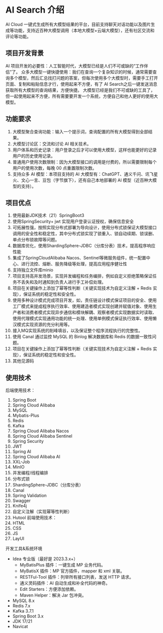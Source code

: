 # AI Search 介绍
AI Cloud 一键式生成所有大模型结果的平台，目前支持聊天对话功能以及图片生成等功能，支持近百种大模型调用（本地大模型+云端大模型），还有社区交流和评论等功能。
## 项目开发背景
AI 项目开发的必要性：人工智能时代，大模型已经是人们不可或缺的“工作伴侣”了。
众多大模型一键快捷使用：我们在查询一个复杂知识的时候，通常需要查询多个模型，然后汇总找打问题的答案，但每次使用多个大模型时，需要手工打开页面、复制和粘贴信息才行，使用起来不方便，有了 AI Search之后一键发送消息获取所有大模型的查询结果，方便快捷。
大模型已经是我们不可或缺的工具了，但一起使用起来不方便，所有需要要开发一个系统，方便自己和他人更好的使用大模型。
## 功能要求
  1. 大模型聚合查询功能：输入一个提示词，查询配置的所有大模型得到全部结果。
  2. 大模型讨论区：交流和讨论 AI 相关技术。
  3. 用户体系和历史记录：用户登录之后才可以使用大模型，这样也能更好的记录用户的历史使用记录。
  4. 普通用户使用次数限制：因为大模型接口的调用是付费的，所以需要限制每个用户的使用次数，每晚 00 点重置限制次数。
  5. 支持众多 AI 模型：本项目支持的 AI 大模型有：ChatGPT、通义千问、讯飞星火、文心一言、豆包（字节旗下），还有自己本地部署的 AI 模型（近百种大模型的支持）。
## 项目优点
1. 使用最新JDK技术（21）SpringBoot3 
2. 使用SpringSecurity+ jwt 实现用户登录认证授权，确保信息安全
3. 可拓展性强，按照实现分布式部署为导向设计，使用分布式锁保证大模型接口调用的安全性和稳定性，其中分布式锁实现了锁重入、锁自动续期、锁误删、单点分布锁故障等问题。
4. 数据库优化，使用ShardingSphere-JDBC（分库分表）技术，提高程序响应性能
6. 集成了SpringCloudAlibaba Nacos、Sentinel等微服务组件，统一配置中心、进行流控、熔断、服务降级等处理，提高应用程序健壮性
7. 支持独立文件库minio
8. 项目支持高并发场景，实现并发编程和任务编排，例如自定义拒绝策略保证任务不丢失和及时通知到负责人进行手工补偿处理。
9. 项目在关键操作上添加了幂等性判断（关键实现技术为自定义注解 + Redis 实现），保证系统的稳定性和安全性。
10. 使用多种设计模式完成项目开发，如，责任链设计模式保证项目的安全、使用工厂模式来提成程序执行效率、使用建造者模式实现创建并赋值对象、使用生产者和消费者模式实现异步通信和模块解耦、观察者模式实现数据实时读取、使用代理模式实现通用功能的统一处理、使用单例模式保证执行效率、使用懒汉模式实现资源的充分利用等。
11. 接入MQ实现系统的削峰填谷，以及保证整个程序流程执行的完整性。
12. 使用 Canal 通过监控 MySQL 的 Binlog 解决数据库和 Redis 的数据一致性问题。
13. 项目在关键操作上添加了幂等性判断（关键实现技术为自定义注解 + Redis 实现），保证系统的稳定性和安全性。
14. 其他见源码
## 使用技术
后端使用技术：
1. Spring Boot
2. Spring Cloud Alibaba
3. MySQL
4. Mybatis-Plus
5. Redis
6. Kafka
7. Spring Cloud Alibaba Nacos
8. Spring Cloud Alibaba Sentinel
9. Spring Security
10. JWT
11. Spring AI
12. Spring Cloud Alibaba AI
13. XXL-Job
14. MinIO
15. 并发编程/线程编排
16. 分布式锁
17. ShardingSphere-JDBC（分库分表）
18. Canal
19. Spring Validation
20. Swagger
21. Knife4j
22. 自定义注解（实现幂等性判断）
23. Hutool
前端使用技术：
1. HTML
2. CSS
3. JS
4. LayUI

开发工具&系统环境
- Idea 专业版（最好是 2023.3.x+）
  - MyBatisPlus 插件：一键生成 MP 业务代码。
  - MyBatisX 插件：MP 官方插件，mapper 和 xml 关联。
  - RESTFul-Tool 插件：列举所有接口列表，发送 HTTP 请求。
  - 通义灵码插件：AI 自动生成和补全代码的神奇。
  - Edit Starters：方便添加依赖。
  - Maven Helper：解决 Jar 包冲突。
- MySQL 8.x
- Redis 7.x
- Kafka 3.7.1
- Spring Boot 3.x
- JDK 17/21
- Navicat
